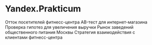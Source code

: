 # Yandex.Prakticum
Отток посетителей фитнесс-центра
AB-тест для интернет-магазина
Проверка гипотез для увеличения выручки
Рынок заведений общественного питания Москвы
Стратегия взаимодействия с клиентами фитнесс-центра
